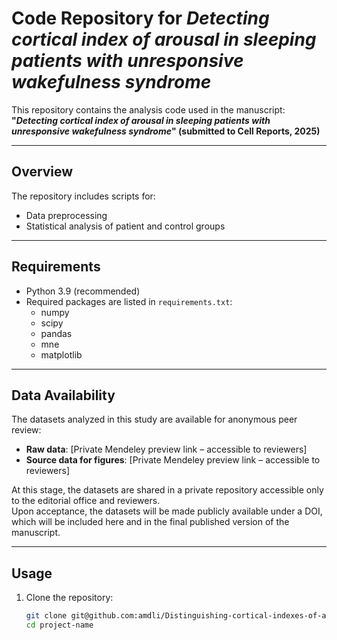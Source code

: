 # Code Repository for *Detecting cortical index of arousal in sleeping patients with unresponsive wakefulness syndrome*

This repository contains the analysis code used in the manuscript:  
**"*Detecting cortical index of arousal in sleeping patients with unresponsive wakefulness syndrome*" (submitted to Cell Reports, 2025)**  

---

## Overview
The repository includes scripts for:
- Data preprocessing
- Statistical analysis of patient and control groups  
---

## Requirements
- Python 3.9 (recommended)  
- Required packages are listed in `requirements.txt`:  
  - numpy  
  - scipy  
  - pandas  
  - mne  
  - matplotlib  

---

## Data Availability
The datasets analyzed in this study are available for anonymous peer review:  

- **Raw data**: [Private Mendeley preview link – accessible to reviewers]  
- **Source data for figures**: [Private Mendeley preview link – accessible to reviewers]  

At this stage, the datasets are shared in a private repository accessible only to the editorial office and reviewers.  
Upon acceptance, the datasets will be made publicly available under a DOI, which will be included here and in the final published version of the manuscript.  

---

## Usage
1. Clone the repository:  
   ```bash
   git clone git@github.com:amdli/Distinguishing-cortical-indexes-of-arousal-and-awareness.git
   cd project-name
